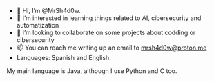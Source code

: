 - 👋 Hi, I’m @MrSh4d0w.
- 👀 I’m interested in learning things related to AI, cibersecurity and automatization
- 💞️ I’m looking to collaborate on some projects about codding or cibersecurity
- 📫 You can reach me writing up an email to mrsh4d0w@proton.me
- Languages: Spanish and English.

My main language is Java, although I use Python and C too. 


<!---
MrSh4d0w/MrSh4d0w is a ✨ special ✨ repository because its `README.md` (this file) appears on your GitHub profile.
You can click the Preview link to take a look at your changes.
--->

